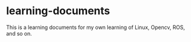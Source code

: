 # learning-documents
This is a learning documents for my own learning of Linux, Opencv, ROS, and so on.
